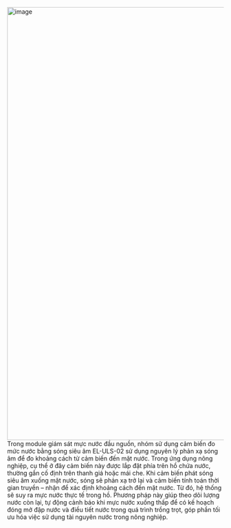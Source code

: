 <img width="1912" height="1005" alt="image" src="https://github.com/user-attachments/assets/ac246811-5e9f-44c1-bfe1-91afc8724aa4" />
Trong module giám sát mực nước đầu nguồn, nhóm sử dụng cảm biến đo mức nước bằng sóng siêu âm EL-ULS-02 sử dụng nguyên lý phản xạ sóng âm để đo khoảng cách từ cảm biến đến mặt nước. Trong ứng dụng nông nghiệp, cụ thể ở đây cảm biến này được lắp đặt phía trên hồ chứa nước, thường gắn cố định trên thanh giá hoặc mái che. Khi cảm biến phát sóng siêu âm xuống mặt nước, sóng sẽ phản xạ trở lại và cảm biến tính toán thời gian truyền – nhận để xác định khoảng cách đến mặt nước. Từ đó, hệ thống sẽ suy ra mực nước thực tế trong hồ. Phương pháp này giúp theo dõi lượng nước còn lại, tự động cảnh báo khi mực nước xuống thấp để có kế hoạch đóng mở đập nước và điều tiết nước trong quá trình trồng trọt, góp phần tối ưu hóa việc sử dụng tài nguyên nước trong nông nghiệp.
